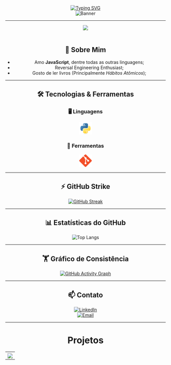 <div align="center">
<a href="https://git.io/typing-svg"><img src="https://readme-typing-svg.demolab.com?font=Fira+Code&size=18&pause=1000&color=FFFFFF&width=435&lines=self-improvement+is+my+new+love." alt="Typing SVG" /></a>
</div>

<div align="center">
  <img src="https://media.discordapp.net/attachments/1281273795084288076/1339054510923845723/0918aa18dba453f695d55f9eb05b43a7.png?ex=67c313f1&is=67c1c271&hm=c33f81c7606b2292890f1e530368697f38a4f4905cceeb96e06e203c0d678bfa&=&format=webp&quality=lossless&width=769&height=359" alt="Banner" width="50%">
</div>

<div align="center">

---

<div align="center">
  <a href="https://discord.com/users/936545483378290708">
    <img src="https://lanyard.cnrad.dev/api/936545483378290708?bg=&theme=dark&showDisplayName=true" />
  </a>
</div>
<br>

## 🚀 Sobre Mim  

- Amo **JavaScript**, dentre todas as outras linguagens;
- Reversal Engineering Enthusiast;
- Gosto de ler livros (Principalmente *Hábitos Atômicos*);

---

## 🛠️ Tecnologias & Ferramentas  

### 🖥️ Linguagens  
<p>
  <img src="https://raw.githubusercontent.com/devicons/devicon/master/icons/python/python-original.svg" alt="Python" width="40" height="40">
</p>

### 🔧 Ferramentas  
<p>
  <img src="https://raw.githubusercontent.com/devicons/devicon/master/icons/git/git-original.svg" alt="Git" width="40" height="40">
</p>

---

## ⚡ GitHub Strike  

[![GitHub Streak](https://streak-stats.demolab.com/?user=visionsPercosits)](https://git.io/streak-stats)  

---

## 📊 Estatísticas do GitHub  

![Top Langs](https://github-readme-stats.vercel.app/api/top-langs/?username=visionsPercosits&layout=compact&theme=tokyonight&hide_border=true)  

---

## 🏋️ Gráfico de Consistência  

[![GitHub Activity Graph](https://github-readme-activity-graph.vercel.app/graph?username=visionsPercosits&bg_color=ffffff&color=9e4c98&line=00ecf0&point=000000&area=true&hide_border=true)](https://github.com/ashutosh00710/github-readme-activity-graph)  

---

## 📫 Contato  

[![LinkedIn](https://img.shields.io/badge/LinkedIn-0A66C2?style=for-the-badge&logo=linkedin&logoColor=white)](https://linkedin.com/in/your-profile)  
[![Email](https://img.shields.io/badge/Email-D14836?style=for-the-badge&logo=gmail&logoColor=white)](mailto:your-email@example.com)  

---  

<h1 align=center>
  Projetos
</h1>
<table align=center>
  <tr>
    <td>
      <a href="https://github.com/visionsPercosits/ToDo-List">
        <img align="center" src="https://github-readme-stats.vercel.app/api/pin/?username=visionsPercosits&repo=ToDo-List&show_icons=true&bg_color=0D1117&text_color=cad3f5&icon_color=00FF00&title_color=00FF00&count_private=false&hide_border=true&hide_title=false" />
      </a>
    </td>
  </tr>
</table>
<br><br>
</div>
